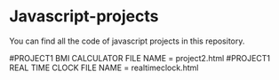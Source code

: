 # Javascript-projects

You can find all the code of javascript projects in this repository.

#PROJECT1   BMI CALCULATOR       FILE NAME = project2.html
#PROJECT1   REAL TIME CLOCK      FILE NAME = realtimeclock.html

